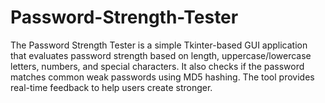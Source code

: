 # Password-Strength-Tester
The Password Strength Tester is a simple Tkinter-based GUI application that evaluates password strength based on length, uppercase/lowercase letters, numbers, and special characters. It also checks if the password matches common weak passwords using MD5 hashing. The tool provides real-time feedback to help users create stronger.

